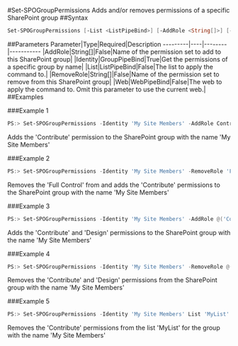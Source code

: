 #Set-SPOGroupPermissions
Adds and/or removes permissions of a specific SharePoint group
##Syntax
```powershell
Set-SPOGroupPermissions [-List <ListPipeBind>] [-AddRole <String[]>] [-RemoveRole <String[]>] [-Web <WebPipeBind>] -Identity <GroupPipeBind>
```


##Parameters
Parameter|Type|Required|Description
---------|----|--------|-----------
|AddRole|String[]|False|Name of the permission set to add to this SharePoint group|
|Identity|GroupPipeBind|True|Get the permissions of a specific group by name|
|List|ListPipeBind|False|The list to apply the command to.|
|RemoveRole|String[]|False|Name of the permission set to remove from this SharePoint group|
|Web|WebPipeBind|False|The web to apply the command to. Omit this parameter to use the current web.|
##Examples

###Example 1
```powershell
PS:> Set-SPOGroupPermissions -Identity 'My Site Members' -AddRole Contribute
```
Adds the 'Contribute' permission to the SharePoint group with the name 'My Site Members'

###Example 2
```powershell
PS:> Set-SPOGroupPermissions -Identity 'My Site Members' -RemoveRole 'Full Control' -AddRole 'Read'
```
Removes the 'Full Control' from and adds the 'Contribute' permissions to the SharePoint group with the name 'My Site Members'

###Example 3
```powershell
PS:> Set-SPOGroupPermissions -Identity 'My Site Members' -AddRole @('Contribute', 'Design')
```
Adds the 'Contribute' and 'Design' permissions to the SharePoint group with the name 'My Site Members'

###Example 4
```powershell
PS:> Set-SPOGroupPermissions -Identity 'My Site Members' -RemoveRole @('Contribute', 'Design')
```
Removes the 'Contribute' and 'Design' permissions from the SharePoint group with the name 'My Site Members'

###Example 5
```powershell
PS:> Set-SPOGroupPermissions -Identity 'My Site Members' List 'MyList' -RemoveRole @('Contribute')
```
Removes the 'Contribute' permissions from the list 'MyList' for the group with the name 'My Site Members'
